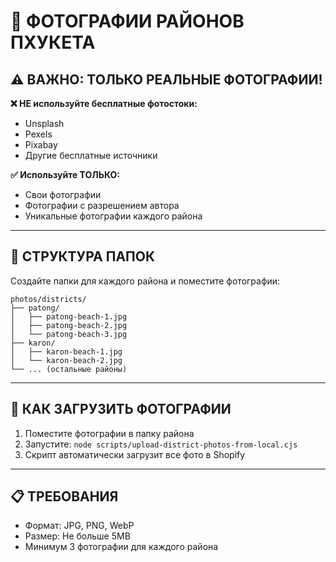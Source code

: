 # 📸 ФОТОГРАФИИ РАЙОНОВ ПХУКЕТА

## ⚠️ ВАЖНО: ТОЛЬКО РЕАЛЬНЫЕ ФОТОГРАФИИ!

**❌ НЕ используйте бесплатные фотостоки:**
- Unsplash
- Pexels
- Pixabay
- Другие бесплатные источники

**✅ Используйте ТОЛЬКО:**
- Свои фотографии
- Фотографии с разрешением автора
- Уникальные фотографии каждого района

---

## 📁 СТРУКТУРА ПАПОК

Создайте папки для каждого района и поместите фотографии:

```
photos/districts/
├── patong/
│   ├── patong-beach-1.jpg
│   ├── patong-beach-2.jpg
│   └── patong-beach-3.jpg
├── karon/
│   ├── karon-beach-1.jpg
│   └── karon-beach-2.jpg
└── ... (остальные районы)
```

---

## 🚀 КАК ЗАГРУЗИТЬ ФОТОГРАФИИ

1. Поместите фотографии в папку района
2. Запустите: `node scripts/upload-district-photos-from-local.cjs`
3. Скрипт автоматически загрузит все фото в Shopify

---

## 📋 ТРЕБОВАНИЯ

- Формат: JPG, PNG, WebP
- Размер: Не больше 5MB
- Минимум 3 фотографии для каждого района
